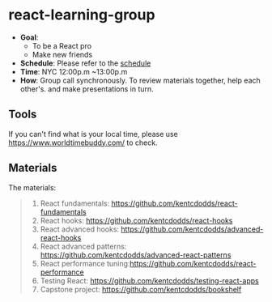 # react-learning-group

- **Goal**: 
    - To be a React pro
    - Make new friends
- **Schedule**: Please refer to the [schedule](Schedule.md)
- **Time**: NYC 12:00p.m ~13:00p.m
- **How**: Group call synchronously. To review materials together, help each other's. and make presentations in turn.

## Tools

If you can't find what is your local time, please use  https://www.worldtimebuddy.com/ to check.

## Materials

The materials:

>1. React fundamentals: https://github.com/kentcdodds/react-fundamentals
>2. React hooks: https://github.com/kentcdodds/react-hooks
>3. React advanced hooks: https://github.com/kentcdodds/advanced-react-hooks
>4. React advanced patterns: https://github.com/kentcdodds/advanced-react-patterns 
>5. React performance tuning:https://github.com/kentcdodds/react-performance
>6. Testing React: https://github.com/kentcdodds/testing-react-apps
>7. Capstone project: https://github.com/kentcdodds/bookshelf
